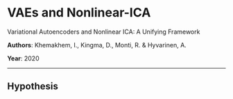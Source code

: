 # VAEs and Nonlinear-ICA

Variational Autoencoders and Nonlinear ICA: A Unifying Framework

**Authors**: Khemakhem, I., Kingma, D., Monti, R. & Hyvarinen, A.

**Year**: 2020

---

## Hypothesis

